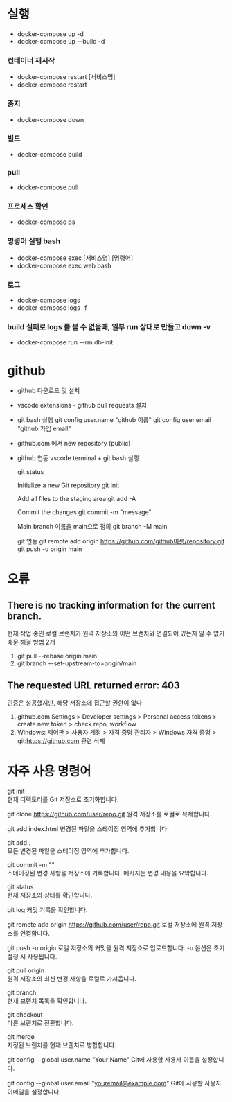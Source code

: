 
# 실행 
 - docker-compose up -d
 - docker-compose up --build -d
 
 ### 컨테이너 재시작
 - docker-compose restart [서비스명]
 - docker-compose restart
 ### 중지 
 - docker-compose down
 ### 빌드
 - docker-compose build 
 ### pull
 - docker-compose pull
 ### 프로세스 확인
 - docker-compose ps
 ### 명령어 실행 bash 
 - docker-compose exec [서비스명] [명령어]
 - docker-compose exec web bash
 ### 로그 
 - docker-compose logs
 - docker-compose logs -f

### build 실패로 logs 를 볼 수 없을때, 일부 run 상태로 만들고 down -v 
 - docker-compose run --rm db-init




# github 
- github 다운로드 및 설치 
- vscode extensions - github pull requests 설치 
- git bash 실행 
  git config user.name "github 이름"
  git config user.email "github 가입 email"
- github.com 에서 new repository (public)
- github 연동 
  vscode terminal + git bash 실행 
  
  git status 
  
  Initialize a new Git repository
  git init
  
  Add all files to the staging area
  git add -A 
  
  Commit the changes
  git commit -m "message" 
  
  Main branch 이름을 main으로 정의
  git branch -M main
  
  git 연동
  git remote add origin https://github.com/github이름/repository.git
  git push -u origin main 

# 오류 
## There is no tracking information for the current branch.
현재 작업 중인 로컬 브랜치가 원격 저장소의 어떤 브랜치와 연결되어 있는지 알 수 없기 때문
해결 방법 2개 
1. git pull --rebase origin main
2. git branch --set-upstream-to=origin/main

## The requested URL returned error: 403
인증은 성공했지만, 해당 저장소에 접근할 권한이 없다
1. github.com Settings > Developer settings > Personal access tokens > create new token > check repo, workflow 
2. Windows: 제어판 > 사용자 계정 > 자격 증명 관리자 > Windows 자격 증명 > git:https://github.com 관련 삭제 



# 자주 사용 명령어 
git init	
현재 디렉토리를 Git 저장소로 초기화합니다.	

git clone https://github.com/user/repo.git
원격 저장소를 로컬로 복제합니다.	


git add index.html
변경된 파일을 스테이징 영역에 추가합니다.	

git add .	
모든 변경된 파일을 스테이징 영역에 추가합니다.	


git commit -m "<message>"	
스테이징된 변경 사항을 저장소에 기록합니다. 메시지는 변경 내용을 요약합니다.	


git status	
현재 저장소의 상태를 확인합니다.	

git log	
커밋 기록을 확인합니다.

git remote add origin https://github.com/user/repo.git
로컬 저장소에 원격 저장소를 연결합니다.	


git push -u origin <branch>	
로컬 저장소의 커밋을 원격 저장소로 업로드합니다. -u 옵션은 초기 설정 시 사용됩니다.	

git pull origin <branch>	
원격 저장소의 최신 변경 사항을 로컬로 가져옵니다.	

git branch	
현재 브랜치 목록을 확인합니다.	


git checkout <branch>	
다른 브랜치로 전환합니다.	

git merge <branch>	
지정된 브랜치를 현재 브랜치로 병합합니다.	


git config --global user.name "Your Name"
Git에 사용할 사용자 이름을 설정합니다.	

git config --global user.email "youremail@example.com"
Git에 사용할 사용자 이메일을 설정합니다.	
